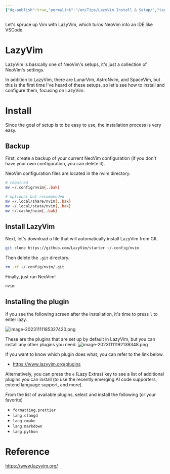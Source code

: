 ```yaml
---
{"dg-publish":true,"permalink":"/en/Tips/LazyVim Install & Setup/","tags":["Tips/LazyVim"],"created":"2023-11-11"}
---
```





Let's spruce up Vim with LazyVim, which turns NeoVim into an IDE like VSCode.

# LazyVim
LazyVim is basically one of NeoVim's setups, it's just a collection of NeoVim's settings.

In addition to LazyVim, there are LunarVim, AstroNvim, and SpaceVim, but this is the first time I've heard of these setups, so let's see how to install and configure them, focusing on LazyVim.

# Install
Since the goal of setup is to be easy to use, the installation process is very easy.
## Backup
First, create a backup of your current NeoVim configuration (if you don't have your own configuration, you can delete it).

NeoVim configuration files are located in the nvim directory.
```bash
# required
mv ~/.config/nvim{,.bak}

# optional but recommended
mv ~/.local/share/nvim{,.bak}
mv ~/.local/state/nvim{,.bak}
mv ~/.cache/nvim{,.bak}
```

## Install LazyVim
Next, let's download a file that will automatically install LazyVim from GIt.

```bash
git clone https://github.com/LazyVim/starter ~/.config/nvim
```
Then delete the `.git` directory.

```bash
rm -rf ~/.config/nvim/.git
```
Finally, just run NeoVim!

```bash
nvim
```

## Installing the plugin
If you see the following screen after the installation, it's time to press `l` to enter lazy.

![image-20231111185327420.png](/img/user/kr/%EC%A7%80%EC%8B%9D%EB%82%98%EB%88%94/assets/LazyVim%20%EC%84%A4%EC%B9%98%20%EB%B0%8F%20%EC%84%A4%EC%A0%95%ED%95%98%EA%B8%B0/image-20231111185327420.png)


These are the plugins that are set up by default in LazyVim, but you can install any other plugins you need.
![image-20231111192139348.png](/img/user/kr/%EC%A7%80%EC%8B%9D%EB%82%98%EB%88%94/assets/LazyVim%20%EC%84%A4%EC%B9%98%20%EB%B0%8F%20%EC%84%A4%EC%A0%95%ED%95%98%EA%B8%B0/image-20231111192139348.png)

If you want to know which plugin does what, you can refer to the link below.

- https://www.lazyvim.org/plugins

Alternatively, you can press the `e` (Lazy Extras) key to see a list of additional plugins you can install (to use the recently emerging AI code supporters, extend language support, and more).

From the list of available plugins, select and install the following (or your favorite)

- `formatting.prettier`
- `lang.clangd`
- `lang.cmake`
- `lang.markdown`
- `lang.python`
# Reference
https://www.lazyvim.org/
